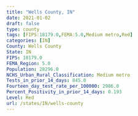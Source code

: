 ```yaml
---
title: "Wells County, IN"
date: 2021-01-02
draft: false
type: county
tags: [FIPS:18179.0,FEMA:5.0,Medium metro,Red]
categories: [IN]
County: Wells County
State: IN
FIPS: 18179.0
FEMA_Region: 5.0
Population: 28296.0
NCHS_Urban_Rural_Classification: Medium metro
Tests_in_prior_14_days: 845.0
Fourteen_day_test_rate_per_100000: 2986.0
Percent_Positivity_in_prior_14_days: 0.193
Level: Red
url: /states/IN/wells-county
---
```



